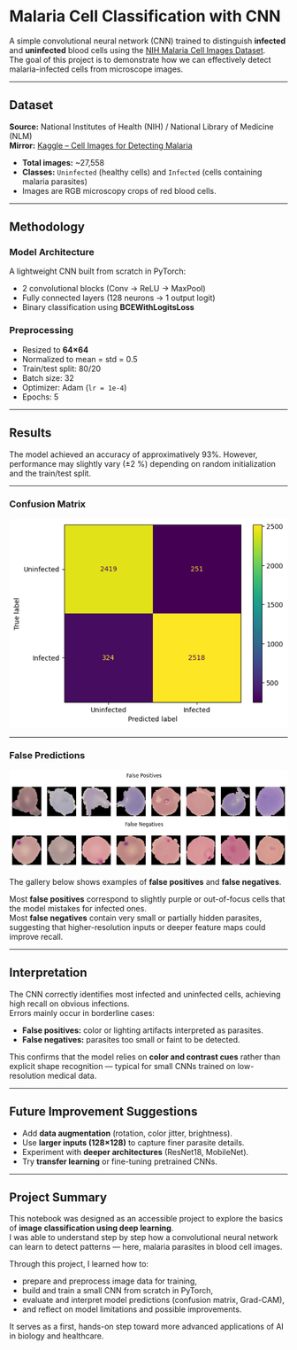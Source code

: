 # Malaria Cell Classification with CNN

A simple convolutional neural network (CNN) trained to distinguish **infected** and **uninfected** blood cells using the [NIH Malaria Cell Images Dataset](https://ceb.nlm.nih.gov/repositories/malaria-datasets/).  
The goal of this project is to demonstrate how we can effectively detect malaria-infected cells from microscope images.

---

## Dataset

**Source:** National Institutes of Health (NIH) / National Library of Medicine (NLM)  
**Mirror:** [Kaggle – Cell Images for Detecting Malaria](https://www.kaggle.com/datasets/iarunava/cell-images-for-detecting-malaria)

- **Total images:** ~27,558  
- **Classes:** `Uninfected` (healthy cells) and `Infected` (cells containing malaria parasites)  
- Images are RGB microscopy crops of red blood cells.

---

## Methodology

### Model Architecture
A lightweight CNN built from scratch in PyTorch:
- 2 convolutional blocks (Conv → ReLU → MaxPool)
- Fully connected layers (128 neurons → 1 output logit)
- Binary classification using **BCEWithLogitsLoss**

### Preprocessing
- Resized to **64×64**
- Normalized to mean = std = 0.5
- Train/test split: 80/20  
- Batch size: 32  
- Optimizer: Adam (`lr = 1e-4`)  
- Epochs: 5  

---

## Results

The model achieved an accuracy of approximatively 93%. However, performance may slightly vary (±2 %) depending on random initialization and the train/test split.

---

### Confusion Matrix
![Confusion Matrix](confusion_matrix.png)

---

### False Predictions
![False Positives and False Negatives](false_pos:neg.png)

The gallery below shows examples of **false positives** and **false negatives**.

Most **false positives** correspond to slightly purple or out-of-focus cells that the model mistakes for infected ones.  
Most **false negatives** contain very small or partially hidden parasites, suggesting that higher-resolution inputs or deeper feature maps could improve recall.

---

## Interpretation

The CNN correctly identifies most infected and uninfected cells, achieving high recall on obvious infections.  
Errors mainly occur in borderline cases:
- **False positives:** color or lighting artifacts interpreted as parasites.  
- **False negatives:** parasites too small or faint to be detected.  

This confirms that the model relies on **color and contrast cues** rather than explicit shape recognition — typical for small CNNs trained on low-resolution medical data.

---

## Future Improvement Suggestions

- Add **data augmentation** (rotation, color jitter, brightness).  
- Use **larger inputs (128×128)** to capture finer parasite details.  
- Experiment with **deeper architectures** (ResNet18, MobileNet).  
- Try **transfer learning** or fine-tuning pretrained CNNs.  

---

## Project Summary

This notebook was designed as an accessible project to explore the basics of **image classification using deep learning**.  
I was able to understand step by step how a convolutional neural network can learn to detect patterns — here, malaria parasites in blood cell images.

Through this project, I learned how to:
- prepare and preprocess image data for training,  
- build and train a small CNN from scratch in PyTorch,  
- evaluate and interpret model predictions (confusion matrix, Grad-CAM),  
- and reflect on model limitations and possible improvements.

It serves as a first, hands-on step toward more advanced applications of AI in biology and healthcare.
